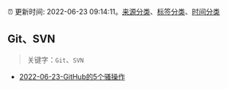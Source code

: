 :alarm_clock: 更新时间: 2022-06-23 09:14:11。[来源分类](../README.md)、[标签分类](../TAGS.md)、[时间分类](../TIMELINE.md)

## Git、SVN


> 关键字：`Git`、`SVN`



- [2022-06-23-GitHub的5个骚操作](https://toutiao.io/k/v25x5fy) 